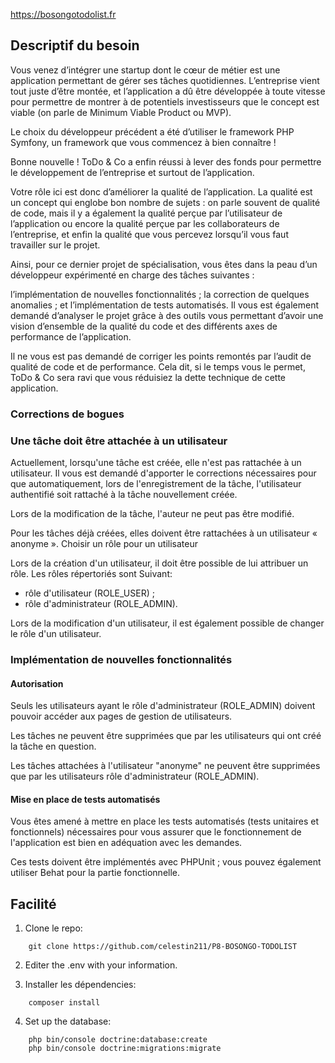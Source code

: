   
  
https://bosongotodolist.fr
                                                        
## Descriptif du besoin ##

Vous venez d’intégrer une startup dont le cœur de métier est une application permettant de gérer ses tâches quotidiennes. L’entreprise vient tout juste d’être montée, et l’application a dû être développée à toute vitesse pour permettre de montrer à de potentiels investisseurs que le concept est viable (on parle de Minimum Viable Product ou MVP).

Le choix du développeur précédent a été d’utiliser le framework PHP Symfony, un framework que vous commencez à bien connaître !

Bonne nouvelle ! ToDo & Co a enfin réussi à lever des fonds pour permettre le développement de l’entreprise et surtout de l’application.

Votre rôle ici est donc d’améliorer la qualité de l’application. La qualité est un concept qui englobe bon nombre de sujets : on parle souvent de qualité de code, mais il y a également la qualité perçue par l’utilisateur de l’application ou encore la qualité perçue par les collaborateurs de l’entreprise, et enfin la qualité que vous percevez lorsqu’il vous faut travailler sur le projet.

Ainsi, pour ce dernier projet de spécialisation, vous êtes dans la peau d’un développeur expérimenté en charge des tâches suivantes :

l’implémentation de nouvelles fonctionnalités ;
la correction de quelques anomalies ;
et l’implémentation de tests automatisés.
Il vous est également demandé d’analyser le projet grâce à des outils vous permettant d’avoir une vision d’ensemble de la qualité du code et des différents axes de performance de l’application.

Il ne vous est pas demandé de corriger les points remontés par l’audit de qualité de code et de performance. Cela dit, si le temps vous le permet, ToDo & Co sera ravi que vous réduisiez la dette technique de cette application.
### Corrections de bogues ###

### Une tâche doit être attachée à un utilisateur ###

Actuellement, lorsqu'une tâche est créée, elle n'est pas rattachée à un utilisateur. Il vous est demandé d'apporter le
corrections nécessaires pour que automatiquement, lors de l'enregistrement de la tâche, l'utilisateur authentifié soit rattaché à
la tâche nouvellement créée.

Lors de la modification de la tâche, l'auteur ne peut pas être modifié.

Pour les tâches déjà créées, elles doivent être rattachées à un utilisateur « anonyme ».
Choisir un rôle pour un utilisateur

Lors de la création d'un utilisateur, il doit être possible de lui attribuer un rôle. Les rôles répertoriés sont
Suivant:

  - rôle d'utilisateur (ROLE_USER) ;
  - rôle d'administrateur (ROLE_ADMIN).

Lors de la modification d'un utilisateur, il est également possible de changer le rôle d'un utilisateur.

### Implémentation de nouvelles fonctionnalités ###

#### Autorisation ####

Seuls les utilisateurs ayant le rôle d'administrateur (ROLE_ADMIN) doivent pouvoir accéder aux pages de gestion de
utilisateurs.

Les tâches ne peuvent être supprimées que par les utilisateurs qui ont créé la tâche en question.

Les tâches attachées à l'utilisateur "anonyme" ne peuvent être supprimées que par les utilisateurs
rôle d'administrateur (ROLE_ADMIN).
#### Mise en place de tests automatisés ####

Vous êtes amené à mettre en place les tests automatisés (tests unitaires et fonctionnels) nécessaires pour vous assurer que
le fonctionnement de l'application est bien en adéquation avec les demandes.

Ces tests doivent être implémentés avec PHPUnit ; vous pouvez également utiliser Behat pour la partie fonctionnelle.

## Facilité ##

1. Clone le repo:
```
    git clone https://github.com/celestin211/P8-BOSONGO-TODOLIST
```

2. Editer the .env with your information.

3. Installer les dépendencies:
```
    composer install
```

4. Set up the database:
```
    php bin/console doctrine:database:create
    php bin/console doctrine:migrations:migrate
```
